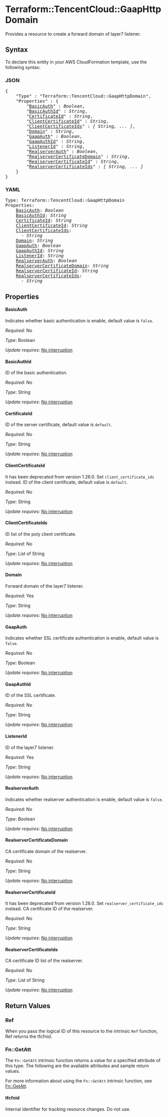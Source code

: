 # Terraform::TencentCloud::GaapHttpDomain

Provides a resource to create a forward domain of layer7 listener.

## Syntax

To declare this entity in your AWS CloudFormation template, use the following syntax:

### JSON

<pre>
{
    "Type" : "Terraform::TencentCloud::GaapHttpDomain",
    "Properties" : {
        "<a href="#basicauth" title="BasicAuth">BasicAuth</a>" : <i>Boolean</i>,
        "<a href="#basicauthid" title="BasicAuthId">BasicAuthId</a>" : <i>String</i>,
        "<a href="#certificateid" title="CertificateId">CertificateId</a>" : <i>String</i>,
        "<a href="#clientcertificateid" title="ClientCertificateId">ClientCertificateId</a>" : <i>String</i>,
        "<a href="#clientcertificateids" title="ClientCertificateIds">ClientCertificateIds</a>" : <i>[ String, ... ]</i>,
        "<a href="#domain" title="Domain">Domain</a>" : <i>String</i>,
        "<a href="#gaapauth" title="GaapAuth">GaapAuth</a>" : <i>Boolean</i>,
        "<a href="#gaapauthid" title="GaapAuthId">GaapAuthId</a>" : <i>String</i>,
        "<a href="#listenerid" title="ListenerId">ListenerId</a>" : <i>String</i>,
        "<a href="#realserverauth" title="RealserverAuth">RealserverAuth</a>" : <i>Boolean</i>,
        "<a href="#realservercertificatedomain" title="RealserverCertificateDomain">RealserverCertificateDomain</a>" : <i>String</i>,
        "<a href="#realservercertificateid" title="RealserverCertificateId">RealserverCertificateId</a>" : <i>String</i>,
        "<a href="#realservercertificateids" title="RealserverCertificateIds">RealserverCertificateIds</a>" : <i>[ String, ... ]</i>
    }
}
</pre>

### YAML

<pre>
Type: Terraform::TencentCloud::GaapHttpDomain
Properties:
    <a href="#basicauth" title="BasicAuth">BasicAuth</a>: <i>Boolean</i>
    <a href="#basicauthid" title="BasicAuthId">BasicAuthId</a>: <i>String</i>
    <a href="#certificateid" title="CertificateId">CertificateId</a>: <i>String</i>
    <a href="#clientcertificateid" title="ClientCertificateId">ClientCertificateId</a>: <i>String</i>
    <a href="#clientcertificateids" title="ClientCertificateIds">ClientCertificateIds</a>: <i>
      - String</i>
    <a href="#domain" title="Domain">Domain</a>: <i>String</i>
    <a href="#gaapauth" title="GaapAuth">GaapAuth</a>: <i>Boolean</i>
    <a href="#gaapauthid" title="GaapAuthId">GaapAuthId</a>: <i>String</i>
    <a href="#listenerid" title="ListenerId">ListenerId</a>: <i>String</i>
    <a href="#realserverauth" title="RealserverAuth">RealserverAuth</a>: <i>Boolean</i>
    <a href="#realservercertificatedomain" title="RealserverCertificateDomain">RealserverCertificateDomain</a>: <i>String</i>
    <a href="#realservercertificateid" title="RealserverCertificateId">RealserverCertificateId</a>: <i>String</i>
    <a href="#realservercertificateids" title="RealserverCertificateIds">RealserverCertificateIds</a>: <i>
      - String</i>
</pre>

## Properties

#### BasicAuth

Indicates whether basic authentication is enable, default value is `false`.

_Required_: No

_Type_: Boolean

_Update requires_: [No interruption](https://docs.aws.amazon.com/AWSCloudFormation/latest/UserGuide/using-cfn-updating-stacks-update-behaviors.html#update-no-interrupt)

#### BasicAuthId

ID of the basic authentication.

_Required_: No

_Type_: String

_Update requires_: [No interruption](https://docs.aws.amazon.com/AWSCloudFormation/latest/UserGuide/using-cfn-updating-stacks-update-behaviors.html#update-no-interrupt)

#### CertificateId

ID of the server certificate, default value is `default`.

_Required_: No

_Type_: String

_Update requires_: [No interruption](https://docs.aws.amazon.com/AWSCloudFormation/latest/UserGuide/using-cfn-updating-stacks-update-behaviors.html#update-no-interrupt)

#### ClientCertificateId

It has been deprecated from version 1.26.0. Set `client_certificate_ids` instead. ID of the client certificate, default value is `default`.

_Required_: No

_Type_: String

_Update requires_: [No interruption](https://docs.aws.amazon.com/AWSCloudFormation/latest/UserGuide/using-cfn-updating-stacks-update-behaviors.html#update-no-interrupt)

#### ClientCertificateIds

ID list of the poly client certificate.

_Required_: No

_Type_: List of String

_Update requires_: [No interruption](https://docs.aws.amazon.com/AWSCloudFormation/latest/UserGuide/using-cfn-updating-stacks-update-behaviors.html#update-no-interrupt)

#### Domain

Forward domain of the layer7 listener.

_Required_: Yes

_Type_: String

_Update requires_: [No interruption](https://docs.aws.amazon.com/AWSCloudFormation/latest/UserGuide/using-cfn-updating-stacks-update-behaviors.html#update-no-interrupt)

#### GaapAuth

Indicates whether SSL certificate authentication is enable, default value is `false`.

_Required_: No

_Type_: Boolean

_Update requires_: [No interruption](https://docs.aws.amazon.com/AWSCloudFormation/latest/UserGuide/using-cfn-updating-stacks-update-behaviors.html#update-no-interrupt)

#### GaapAuthId

ID of the SSL certificate.

_Required_: No

_Type_: String

_Update requires_: [No interruption](https://docs.aws.amazon.com/AWSCloudFormation/latest/UserGuide/using-cfn-updating-stacks-update-behaviors.html#update-no-interrupt)

#### ListenerId

ID of the layer7 listener.

_Required_: Yes

_Type_: String

_Update requires_: [No interruption](https://docs.aws.amazon.com/AWSCloudFormation/latest/UserGuide/using-cfn-updating-stacks-update-behaviors.html#update-no-interrupt)

#### RealserverAuth

Indicates whether realserver authentication is enable, default value is `false`.

_Required_: No

_Type_: Boolean

_Update requires_: [No interruption](https://docs.aws.amazon.com/AWSCloudFormation/latest/UserGuide/using-cfn-updating-stacks-update-behaviors.html#update-no-interrupt)

#### RealserverCertificateDomain

CA certificate domain of the realserver.

_Required_: No

_Type_: String

_Update requires_: [No interruption](https://docs.aws.amazon.com/AWSCloudFormation/latest/UserGuide/using-cfn-updating-stacks-update-behaviors.html#update-no-interrupt)

#### RealserverCertificateId

It has been deprecated from version 1.28.0. Set `realserver_certificate_ids` instead. CA certificate ID of the realserver.

_Required_: No

_Type_: String

_Update requires_: [No interruption](https://docs.aws.amazon.com/AWSCloudFormation/latest/UserGuide/using-cfn-updating-stacks-update-behaviors.html#update-no-interrupt)

#### RealserverCertificateIds

CA certificate ID list of the realserver.

_Required_: No

_Type_: List of String

_Update requires_: [No interruption](https://docs.aws.amazon.com/AWSCloudFormation/latest/UserGuide/using-cfn-updating-stacks-update-behaviors.html#update-no-interrupt)

## Return Values

### Ref

When you pass the logical ID of this resource to the intrinsic `Ref` function, Ref returns the tfcfnid.

### Fn::GetAtt

The `Fn::GetAtt` intrinsic function returns a value for a specified attribute of this type. The following are the available attributes and sample return values.

For more information about using the `Fn::GetAtt` intrinsic function, see [Fn::GetAtt](https://docs.aws.amazon.com/AWSCloudFormation/latest/UserGuide/intrinsic-function-reference-getatt.html).

#### tfcfnid

Internal identifier for tracking resource changes. Do not use.

